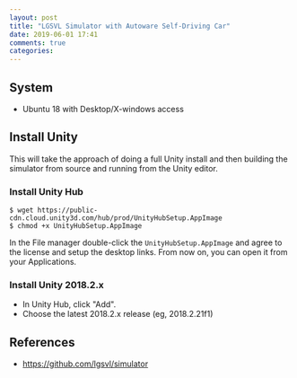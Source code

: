 ```yaml
---
layout: post
title: "LGSVL Simulator with Autoware Self-Driving Car"
date: 2019-06-01 17:41
comments: true
categories: 
---
```



## System

* Ubuntu 18 with Desktop/X-windows access

## Install Unity

This will take the approach of doing a full Unity install and then building the simulator from source and running from the Unity editor.

### Install Unity Hub

```
$ wget https://public-cdn.cloud.unity3d.com/hub/prod/UnityHubSetup.AppImage
$ chmod +x UnityHubSetup.AppImage
```

In the File manager double-click the `UnityHubSetup.AppImage` and agree to the license and setup the desktop links.  From now on, you can open it from your Applications.

### Install Unity 2018.2.x

* In Unity Hub, click "Add".
* Choose the latest 2018.2.x release (eg, 2018.2.21f1)

## References

* https://github.com/lgsvl/simulator


